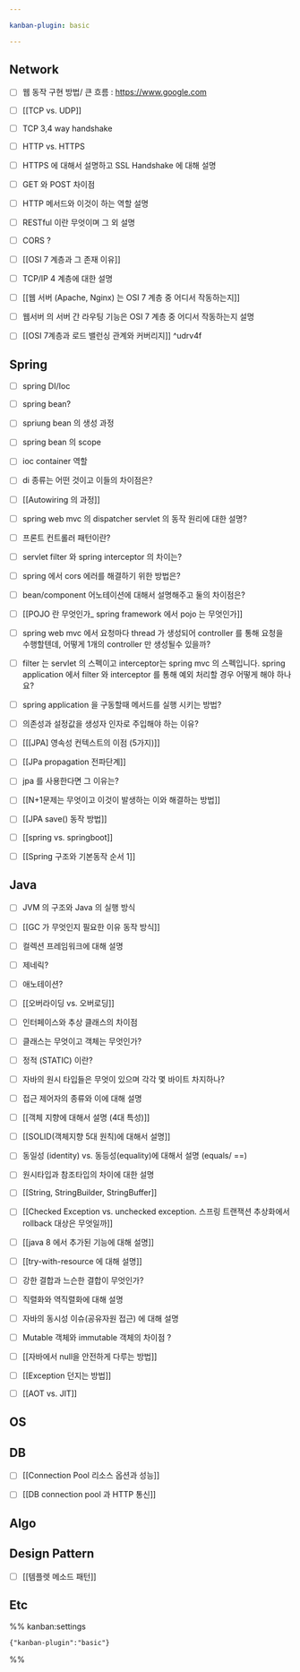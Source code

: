 ```yaml
---

kanban-plugin: basic

---
```


## Network

- [ ] 웹 동작 구현 방법/ 큰 흐름 : https://www.google.com
- [ ] [[TCP vs. UDP]]
- [ ] TCP 3,4 way handshake
- [ ] HTTP vs. HTTPS
- [ ] HTTPS 에 대해서 설명하고 SSL Handshake 에 대해 설명
- [ ] GET 와 POST 차이점
- [ ] HTTP 메서드와 이것이 하는 역할 설명
- [ ] RESTful 이란 무엇이며 그 외 설명
- [ ] CORS ?
- [ ] [[OSI 7 계층과 그 존재 이유]]
- [ ] TCP/IP 4 계층에 대한 설명
- [ ] [[웹 서버 (Apache, Nginx) 는 OSI 7 계층 중 어디서 작동하는지]]
- [ ] 웹서버 의 서버 간 라우팅 기능은 OSI 7 계층 중 어디서 작동하는지 설명
- [ ] [[OSI 7계층과 로드 밸런싱 관계와 커버리지]] ^udrv4f


## Spring

- [ ] spring DI/Ioc
- [ ] spring bean?
- [ ] spriung bean 의 생성 과정
- [ ] spring bean 의 scope
- [ ] ioc container 역할
- [ ] di 종류는 어떤 것이고 이들의 차이점은?
- [ ] [[Autowiring 의 과정]]
- [ ] spring web mvc 의 dispatcher servlet 의 동작 원리에 대한 설명?
- [ ] 프론트 컨트롤러 패턴이란?
- [ ] servlet filter 와 spring interceptor 의 차이는?
- [ ] spring 에서 cors 에러를 해결하기 위한 방법은?
- [ ] bean/component 어노테이션에 대해서 설명해주고 둘의 차이점은?
- [ ] [[POJO 란 무엇인가_ spring framework 에서 pojo 는 무엇인가]]
- [ ] spring web mvc 에서 요청마다 thread 가 생성되어 controller 를 통해 요청을 수행할텐데, 어떻게 1개의 controller 만 생성될수 있을까?
- [ ] filter 는 servlet 의 스펙이고 interceptor는 spring mvc 의 스펙입니다. spring application 에서 filter 와 interceptor 를 통해 예외 처리할 경우 어떻게 해야 하나요?
- [ ] spring application 을 구동할때 메서드를 실행 시키는 방법?
- [ ] 의존성과 설정값을 생성자 인자로 주입해야 하는 이유?
- [ ] [[[JPA] 영속성 컨텍스트의 이점 (5가지)]]
- [ ] [[JPa propagation 전파단계]]
- [ ] jpa 를 사용한다면 그 이유는?
- [ ] [[N+1문제는 무엇이고 이것이 발생하는 이와 해결하는 방법]]
- [ ] [[JPA save() 동작 방법]]
- [ ] [[spring vs. springboot]]
- [ ] [[Spring 구조와 기본동작 순서 1]]


## Java

- [ ] JVM 의 구조와 Java 의 실행 방식
- [ ] [[GC 가 무엇인지  필요한 이유  동작 방식]]
- [ ] 컬렉션 프레임워크에 대해 설명
- [ ] 제네릭?
- [ ] 애노테이션?
- [ ] [[오버라이딩 vs. 오버로딩]]
- [ ] 인터페이스와 추상 클래스의 차이점
- [ ] 클래스는 무엇이고 객체는 무엇인가?
- [ ] 정적 (STATIC) 이란?
- [ ] 자바의 원시 타입들은 무엇이 있으며 각각 몇 바이트 차지하나?
- [ ] 접근 제어자의 종류와 이에 대해 설명
- [ ] [[객체 지향에 대해서 설명 (4대 특성)]]
- [ ] [[SOLID(객체지향 5대 원칙)에 대해서 설명]]
- [ ] 동일성 (identity) vs. 동등성(equality)에 대해서 설명 (equals/ ==)
- [ ] 원시타입과 참조타입의 차이에 대한 설명
- [ ] [[String, StringBuilder, StringBuffer]]
- [ ] [[Checked Exception vs. unchecked exception. 스프링 트랜잭션 추상화에서 rollback 대상은 무엇일까]]
- [ ] [[java 8 에서 추가된 기능에 대해 설명]]
- [ ] [[try-with-resource 에 대해 설명]]
- [ ] 강한 결합과 느슨한 결합이 무엇인가?
- [ ] 직렬화와 역직렬화에 대해 설명
- [ ] 자바의 동시성 이슈(공유자원 접근) 에 대해 설명
- [ ] Mutable 객체와 immutable 객체의 차이점 ?
- [ ] [[자바에서 null을 안전하게 다루는 방법]]
- [ ] [[Exception 던지는 방법]]
- [ ] [[AOT vs. JIT]]


## OS



## DB

- [ ] [[Connection Pool 리소스 옵션과 성능]]
- [ ] [[DB connection pool 과 HTTP 통신]]


## Algo



## Design Pattern

- [ ] [[템플렛 메소드 패턴]]


## Etc





%% kanban:settings
```
{"kanban-plugin":"basic"}
```
%%